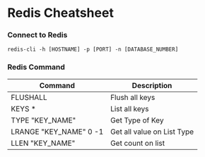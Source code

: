 # Redis Cheatsheet


### Connect to Redis
```
redis-cli -h [HOSTNAME] -p [PORT] -n [DATABASE_NUMBER]
```


### Redis Command
| Command                | Description                |
|------------------------|----------------------------|
| FLUSHALL               | Flush all keys             |
| KEYS *                 | List all keys              |
| TYPE "KEY_NAME"        | Get Type of Key            |
| LRANGE "KEY_NAME" 0 -1 | Get all value on List Type |
| LLEN "KEY_NAME"        | Get count on list          |
